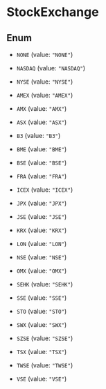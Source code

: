 

# StockExchange

## Enum


* `NONE` (value: `"NONE"`)

* `NASDAQ` (value: `"NASDAQ"`)

* `NYSE` (value: `"NYSE"`)

* `AMEX` (value: `"AMEX"`)

* `AMX` (value: `"AMX"`)

* `ASX` (value: `"ASX"`)

* `B3` (value: `"B3"`)

* `BME` (value: `"BME"`)

* `BSE` (value: `"BSE"`)

* `FRA` (value: `"FRA"`)

* `ICEX` (value: `"ICEX"`)

* `JPX` (value: `"JPX"`)

* `JSE` (value: `"JSE"`)

* `KRX` (value: `"KRX"`)

* `LON` (value: `"LON"`)

* `NSE` (value: `"NSE"`)

* `OMX` (value: `"OMX"`)

* `SEHK` (value: `"SEHK"`)

* `SSE` (value: `"SSE"`)

* `STO` (value: `"STO"`)

* `SWX` (value: `"SWX"`)

* `SZSE` (value: `"SZSE"`)

* `TSX` (value: `"TSX"`)

* `TWSE` (value: `"TWSE"`)

* `VSE` (value: `"VSE"`)



